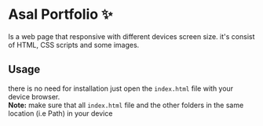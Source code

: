 # Asal Portfolio :sparkles:

Is a web page that responsive with different devices screen size.
it's consist of HTML, CSS scripts and some images. 
## Usage
there is no need for installation just open the `index.html` file with your device browser.  
**Note:** make sure that all `index.html` file and the other folders in the same location (i.e Path) in your device
